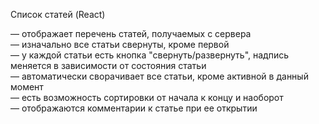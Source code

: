 Список статей (React)<br>

— отображает перечень статей, получаемых с сервера<br>
— изначально все статьи свернуты, кроме первой<br>
— у каждой статьи есть кнопка "свернуть/развернуть", надпись меняется в зависимости от состояния статьи<br>
— автоматически сворачивает все статьи, кроме активной в данный момент<br>
— есть возможность сортировки от начала к концу и наоборот<br>
— отображаются комментарии к статье при ее открытии<br>
